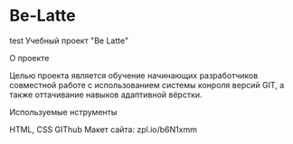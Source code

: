 # Be-Latte
test
Учебный проект "Be Latte"

О проекте

Целью проекта является обучение начинающих разработчиков совместной работе с использованием системы конроля версий GIT, а также оттачивание навыков адаптивной вёрстки.

Используемые нструменты

HTML, CSS
GIThub
Макет сайта: zpl.io/b6N1xmm
